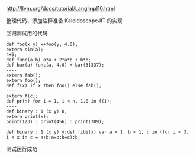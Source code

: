 http://llvm.org/docs/tutorial/LangImpl10.html

整理代码、添加注释准备 KaleidoscopeJIT 的实现

回归测试用的代码
```
def foo(x y) x+foo(y, 4.0);
extern sin(a);
4+5;
def func(a b) a*a + 2*a*b + b*b;
def bar(a) func(a, 4.0) + bar(31337);
----
extern fab();
extern foo();
def f(x) if x then foo() else fab();
----
extern f(c);
def pr(n) for i = 1, i < n, 1.0 in f(1);
----
def binary : 1 (x y) 0;
extern print(x);
print(123) : print(456) : print(789);
----
def binary : 1 (x y) y;def fibi(x) var a = 1, b = 1, c in (for i = 3, i < x in c = a+b:a=b:b=c):b;
```
测试运行成功
